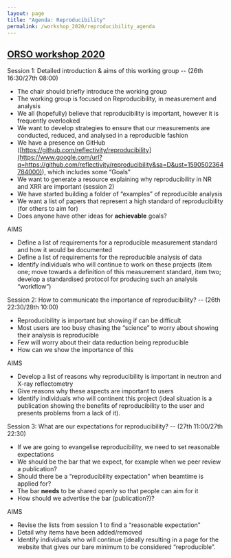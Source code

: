 ```yaml
---
layout: page
title: "Agenda: Reproducibility"
permalink: /workshop_2020/reproducibility_agenda
---
```


## [ORSO workshop 2020](/workshop_2020)

<span class="c2 c20">Session 1: Detailed introduction & aims of this working group -- (26th 16:30/27th 08:00)</span>

*   <span class="c1">The chair should briefly introduce the working group</span>
*   <span class="c1">The working group is focused on Reproducibility, in measurement and analysis</span>
*   <span class="c1">We all (hopefully) believe that reproducibility is important, however it is frequently overlooked</span>
*   <span class="c1">We want to develop strategies to ensure that our measurements are conducted, reduced, and analysed in a reproducible fashion</span>
*   <span class="c5">We have a presence on GitHub (</span><span class="c5 c21">[https://github.com/reflectivity/reproducibility](https://www.google.com/url?q=https://github.com/reflectivity/reproducibility&sa=D&ust=1590502364784000)</span><span class="c1">), which includes some “Goals”</span>
*   <span class="c1">We want to generate a resource explaining why reproducibility in NR and XRR are important (session 2)</span>
*   <span class="c1">We have started building a folder of “examples” of reproducible analysis</span>
*   <span class="c1">We want a list of papers that represent a high standard of reproducibility (for others to aim for)</span>
*   <span class="c1">Does anyone have other ideas for **achievable** goals?</span>

<span class="c5">        </span><span class="c20 c2">AIMS</span>

*   <span class="c1">Define a list of requirements for a reproducible measurement standard and how it would be documented</span>
*   <span class="c1">Define a list of requirements for the reproducible analysis of data</span>
*   <span class="c1">Identify individuals who will continue to work on these projects (item one; move towards a definition of this measurement standard, item two; develop a standardised protocol for producing such an analysis “workflow”)</span>

<span class="c1"></span>

<span class="c20 c2">Session 2: How to communicate the importance of reproducibility? -- (26th 22:30/28th 10:00)</span>

*   <span class="c1">Reproducibility is important but showing if can be difficult</span>
*   <span class="c1">Most users are too busy chasing the “science” to worry about showing their analysis is reproducible</span>
*   <span class="c1">Few will worry about their data reduction being reproducible</span>
*   <span class="c1">How can we show the importance of this</span>

<span class="c20 c2">AIMS</span>

*   <span class="c1">Develop a list of reasons why reproducibility is important in neutron and X-ray reflectometry</span>
*   <span class="c1">Give reasons why these aspects are important to users</span>
*   <span class="c1">Identify individuals who will continent this project (ideal situation is a publication showing the benefits of reproducibility to the user and presents problems from a lack of it).</span>

<span class="c1"></span>

<span class="c2">Session 3: What are our expectations for reproducibility? -- (27th 11:00/27th 22:30)</span>

*   <span class="c5">If we are going to evangelise reproducibility, we need to set reaso</span><span class="c5">nable expectations</span>
*   <span class="c1">We should be the bar that we expect, for example when we peer review a publication?</span>
*   <span class="c1">Should there be a “reproducibility expectation” when beamtime is applied for?</span>
*   <span class="c1">The bar **needs** to be shared openly so that people can aim for it</span>
*   <span class="c1">How should we advertise the bar (publication?)?</span>

<span class="c2">AIMS</span>

*   <span class="c1">Revise the lists from session 1 to find a “reasonable expectation”</span>
*   <span class="c1">Detail why items have been added/removed</span>
*   <span class="c5">Identify individuals who will continue (ideally resulting in a page for the website that gives</span> <span class="c2">our</span><span class="c1"> bare minimum to be considered “reproducible”.</span>
